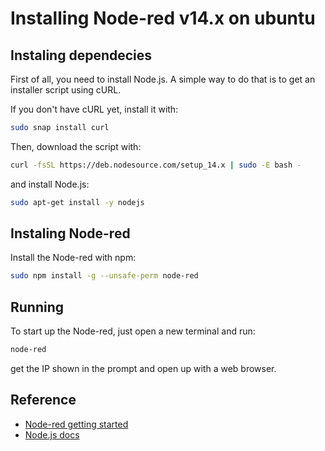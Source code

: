 # Installing Node-red v14.x on ubuntu

## Instaling dependecies

First of all, you need to install Node.js. A simple way to do that is to get an installer script using cURL.

If you don't have cURL yet, install it with: 

```bash
sudo snap install curl
```

Then, download the script with:

```bash
curl -fsSL https://deb.nodesource.com/setup_14.x | sudo -E bash -
```

and install Node.js:

```bash
sudo apt-get install -y nodejs
```
## Instaling Node-red

Install the Node-red with npm:

```bash
sudo npm install -g --unsafe-perm node-red
```

## Running

To start up the Node-red, just open a new terminal and run:

```bash
node-red
```

get the IP shown in the prompt and open up with a web browser.

## Reference

* [Node-red getting started](https://nodered.org/docs/getting-started/local)
* [Node.js docs](https://nodejs.org/en/download/package-manager/#debian-and-ubuntu-based-linux-distributions)